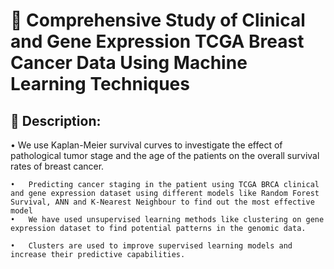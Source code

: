 # :rocket: Comprehensive Study of Clinical and Gene Expression TCGA Breast Cancer Data Using Machine Learning Techniques

## 📝 Description:
•	We use Kaplan-Meier survival curves to investigate the effect of pathological tumor stage and the age of the patients on the overall survival rates of breast cancer.

	•	Predicting cancer staging in the patient using TCGA BRCA clinical and gene expression dataset using different models like Random Forest Survival, ANN and K-Nearest Neighbour to find out the most effective model
	•	We have used unsupervised learning methods like clustering on gene expression dataset to find potential patterns in the genomic data. 

	•	Clusters are used to improve supervised learning models and increase their predictive capabilities.
